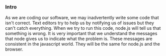 
### Intro
As we are coding our software, we may inadvertently write some code that isn't correct. 
Text editors try to help us by notifying us of issues but they can't catch everything.
When we try to run this code, node.js will tell us that something is wrong.
It is very important that we understand the messages that node gives us to indicate what the problem is. 
These messages are consistent in the javascript world. They will be the same for node.js and the browser. 
